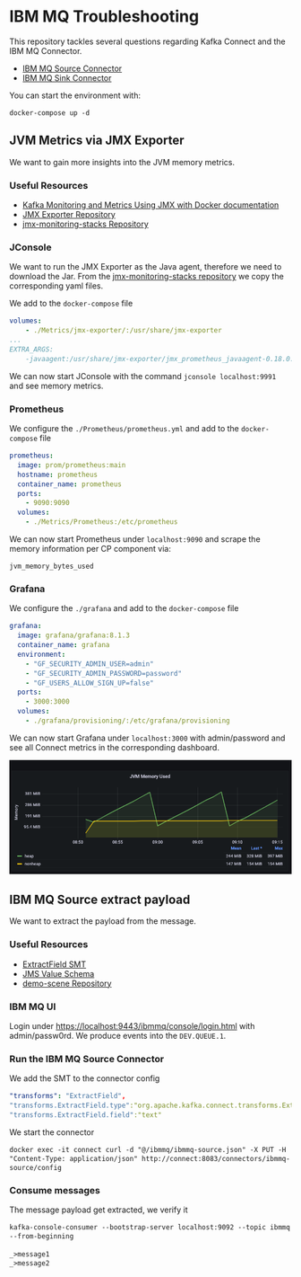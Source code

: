 # IBM MQ Troubleshooting

This repository tackles several questions regarding Kafka Connect and
the IBM MQ Connector.

* [IBM MQ Source Connector](https://docs.confluent.io/kafka-connectors/ibmmq-source/current/overview.html)
* [IBM MQ Sink Connector](https://docs.confluent.io/kafka-connectors/ibmmq-sink/current/overview.html)

You can start the environment with:

```shell
docker-compose up -d
```


## JVM Metrics via JMX Exporter

We want to gain more insights into the JVM memory metrics.

### Useful Resources
* [Kafka Monitoring and Metrics Using JMX with Docker documentation](https://docs.confluent.io/platform/current/installation/docker/operations/monitoring.html)
* [JMX Exporter Repository](https://github.com/prometheus/jmx_exporter)
* [jmx-monitoring-stacks Repository](https://github.com/confluentinc/jmx-monitoring-stacks/tree/7.2-post/shared-assets/jmx-exporter)

### JConsole
We want to run the JMX Exporter as the Java agent, therefore
we need to download the Jar.
From the [jmx-monitoring-stacks repository](https://github.com/confluentinc/jmx-monitoring-stacks/tree/7.2-post/shared-assets/jmx-exporter)
we copy the corresponding yaml files.

We add to the `docker-compose` file

```yaml
volumes:
    - ./Metrics/jmx-exporter/:/usr/share/jmx-exporter
...
EXTRA_ARGS:
    -javaagent:/usr/share/jmx-exporter/jmx_prometheus_javaagent-0.18.0.jar=1234:/usr/share/jmx-exporter/broker.yml
```

We can now start JConsole with the command `jconsole localhost:9991` and see memory metrics.

### Prometheus

We configure the `./Prometheus/prometheus.yml` and 
add to the `docker-compose` file

```yaml
prometheus:
  image: prom/prometheus:main
  hostname: prometheus
  container_name: prometheus
  ports:
    - 9090:9090
  volumes:
    - ./Metrics/Prometheus:/etc/prometheus
```

We can now start Prometheus under `localhost:9090` and scrape the memory information
per CP component via:

```
jvm_memory_bytes_used
```

### Grafana

We configure the `./grafana` and
add to the `docker-compose` file

```yaml
grafana:
  image: grafana/grafana:8.1.3
  container_name: grafana
  environment:
    - "GF_SECURITY_ADMIN_USER=admin"
    - "GF_SECURITY_ADMIN_PASSWORD=password"
    - "GF_USERS_ALLOW_SIGN_UP=false"
  ports:
    - 3000:3000
  volumes:
    - ./grafana/provisioning/:/etc/grafana/provisioning
```

We can now start Grafana under `localhost:3000` with admin/password and 
see all Connect metrics in the corresponding dashboard.

![](connect_memory.png)


## IBM MQ Source extract payload

We want to extract the payload from the message.

### Useful Resources

* [ExtractField SMT](https://docs.confluent.io/platform/current/connect/transforms/extractfield.html#extractfield)
* [JMS Value Schema](https://docs.confluent.io/kafka-connectors/ibmmq-source/current/overview.html#io-confluent-connect-jms-value)
* [demo-scene Repository](https://github.com/confluentinc/demo-scene/tree/master/ibm-demo)

### IBM MQ UI

Login under [https://localhost:9443/ibmmq/console/login.html](https://localhost:9443/ibmmq/console/login.html) with admin/passw0rd.
We produce events into the `DEV.QUEUE.1`.

### Run the IBM MQ Source Connector

We add the SMT to the connector config
```yaml
"transforms": "ExtractField",
"transforms.ExtractField.type":"org.apache.kafka.connect.transforms.ExtractField$Value",
"transforms.ExtractField.field":"text"
```

We start the connector
```shell
docker exec -it connect curl -d "@/ibmmq/ibmmq-source.json" -X PUT -H "Content-Type: application/json" http://connect:8083/connectors/ibmmq-source/config
```

### Consume messages

The message payload get extracted, we verify it

```shell
kafka-console-consumer --bootstrap-server localhost:9092 --topic ibmmq --from-beginning

_>message1
_>message2
```
